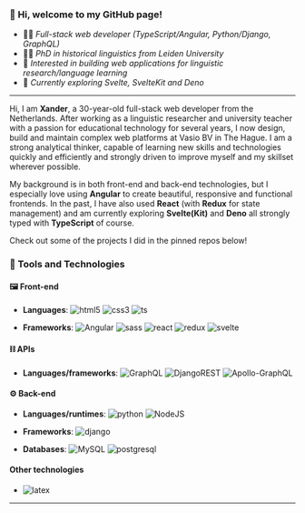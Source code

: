 ### 👋 Hi, welcome to my GitHub page!


* 👨‍💻 _Full-stack web developer (TypeScript/Angular, Python/Django, GraphQL)_
* 👨‍🎓 _PhD in historical linguistics from Leiden University_
* 🔭 _Interested in building web applications for linguistic research/language learning_
* 🌱 _Currently exploring Svelte, SvelteKit and Deno_
  
---

Hi, I am **Xander**, a 30-year-old full-stack web developer from the Netherlands. After working as a linguistic researcher and university teacher with a passion for educational technology for several years, I now design, build and maintain complex web platforms at Vasio BV in The Hague. I am a strong analytical thinker, capable of learning new skills and technologies quickly and efficiently and strongly driven to improve myself and my skillset wherever possible.

My background is in both front-end and back-end technologies, but I especially love using **Angular** to create beautiful, responsive and functional frontends. In the past, I have also used **React** (with **Redux** for state management) and am currently exploring **Svelte(Kit)** and **Deno** all strongly typed with **TypeScript** of course.

Check out some of the projects I did in the pinned repos below!

### 🔧 Tools and Technologies
  
#### 🖼️ Front-end

* **Languages**: ![html5](https://img.shields.io/badge/HTML5-E34F26?style=for-the-badge&logo=html5&logoColor=white) ![css3](https://img.shields.io/badge/CSS3-1572B6?style=for-the-badge&logo=css3&logoColor=white)  ![ts](https://img.shields.io/badge/TypeScript-007ACC?style=for-the-badge&logo=typescript&logoColor=white) 

* **Frameworks**: ![Angular](https://img.shields.io/badge/angular-%23DD0031.svg?style=for-the-badge&logo=angular&logoColor=white) ![sass](https://img.shields.io/badge/Sass-CC6699?style=for-the-badge&logo=sass&logoColor=white) ![react](https://img.shields.io/badge/React-20232A?style=for-the-badge&logo=react&logoColor=61DAFB) ![redux](https://img.shields.io/badge/Redux-593D88?style=for-the-badge&logo=redux&logoColor=white) ![svelte](https://img.shields.io/badge/Svelte-4A4A55?style=for-the-badge&logo=svelte&logoColor=FF3E00)

  
#### ⛓️ APIs

* **Languages/frameworks**: ![GraphQL](https://img.shields.io/badge/-GraphQL-E10098?style=for-the-badge&logo=graphql&logoColor=white) ![DjangoREST](https://img.shields.io/badge/DJANGO-REST-ff1709?style=for-the-badge&logo=django&logoColor=white&color=ff1709&labelColor=gray) ![Apollo-GraphQL](https://img.shields.io/badge/-ApolloGraphQL-311C87?style=for-the-badge&logo=apollo-graphql)

  
#### ⚙️ Back-end
  
* **Languages/runtimes**: ![python](https://img.shields.io/badge/Python-FFD43B?style=for-the-badge&logo=python&logoColor=darkgreen) ![NodeJS](https://img.shields.io/badge/node.js-6DA55F?style=for-the-badge&logo=node.js&logoColor=white)

* **Frameworks**: ![django](https://img.shields.io/badge/Django-092E20?style=for-the-badge&logo=django&logoColor=white)

* **Databases**: ![MySQL](https://img.shields.io/badge/mysql-%2300f.svg?style=for-the-badge&logo=mysql&logoColor=white) ![postgresql](https://img.shields.io/badge/PostgreSQL-316192?style=for-the-badge&logo=postgresql&logoColor=white)


#### Other technologies

* ![latex](https://img.shields.io/badge/LaTeX-47A141?style=for-the-badge&logo=LaTeX&logoColor=white)
                                                                                                   
---

<!--
**XanderVertegaal/XanderVertegaal** is a ✨ _special_ ✨ repository because its `README.md` (this file) appears on your GitHub profile.

Here are some ideas to get you started:

- 🔭 I’m currently working on ...
- 🌱 I’m currently learning ...
- 👯 I’m looking to collaborate on ...
- 🤔 I’m looking for help with ...
- 💬 Ask me about ...
- 📫 How to reach me: ...
- 😄 Pronouns: ...
- ⚡ Fun fact: ...
-->

